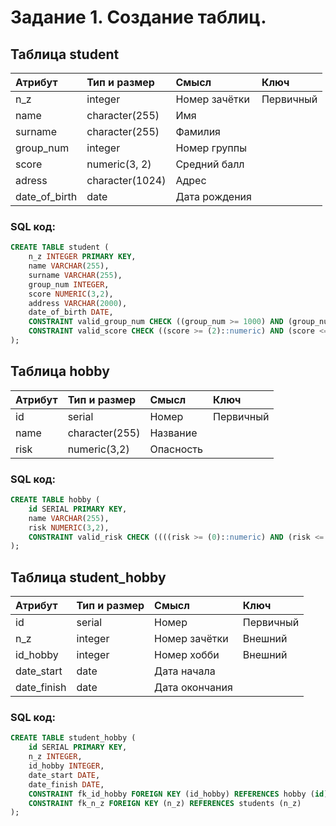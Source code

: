 # Задание 1. Создание таблиц.

## Таблица student
| Атрибут       | Тип и размер    | Смысл         | Ключ      |
| :------------ | :-------------  | :------------ | :-------- |
| n_z           | integer         | Номер зачётки | Первичный |
| name          | character(255)  | Имя           |           |
| surname       | character(255)  | Фамилия       |           |
| group_num     | integer         | Номер группы  |           |
| score         | numeric(3, 2)   | Средний балл  |           |
| adress        | character(1024) | Адрес         |           |
| date_of_birth | date            | Дата рождения |           |

### SQL код:  
```SQL
CREATE TABLE student (
	n_z INTEGER PRIMARY KEY,
	name VARCHAR(255),
	surname VARCHAR(255),
	group_num INTEGER,
	score NUMERIC(3,2),
	address VARCHAR(2000),
	date_of_birth DATE,
	CONSTRAINT valid_group_num CHECK ((group_num >= 1000) AND (group_num <= 9999)),
	CONSTRAINT valid_score CHECK ((score >= (2)::numeric) AND (score <= (5)::numeric))
);
```
  
## Таблица hobby
| Атрибут | Тип и размер   | Смысл     | Ключ      |
| :------ | :------------- | :-------- | :-------- |
| id      | serial         | Номер     | Первичный |
| name    | character(255) | Название  |           |
| risk    | numeric(3,2)   | Опасность |           |

### SQL код:  
```SQL
CREATE TABLE hobby (
	id SERIAL PRIMARY KEY,
	name VARCHAR(255),
	risk NUMERIC(3,2),
	CONSTRAINT valid_risk CHECK ((((risk >= (0)::numeric) AND (risk <= (1)::numeric))))
);
```
  
## Таблица student_hobby
| Атрибут       | Тип и размер | Смысл          | Ключ      |
| :------------ | :----------- | :------------- | :-------- |
| id            | serial       | Номер          | Первичный |
| n_z           | integer      | Номер зачётки  | Внешний   |
| id_hobby      | integer      | Номер хобби    | Внешний   |
| date_start    | date         | Дата начала    |           |
| date_finish   | date         | Дата окончания |           |

### SQL код:  
```SQL
CREATE TABLE student_hobby (
	id SERIAL PRIMARY KEY,
	n_z INTEGER,
	id_hobby INTEGER,
	date_start DATE,
	date_finish DATE,
	CONSTRAINT fk_id_hobby FOREIGN KEY (id_hobby) REFERENCES hobby (id),
	CONSTRAINT fk_n_z FOREIGN KEY (n_z) REFERENCES students (n_z)
);
```
